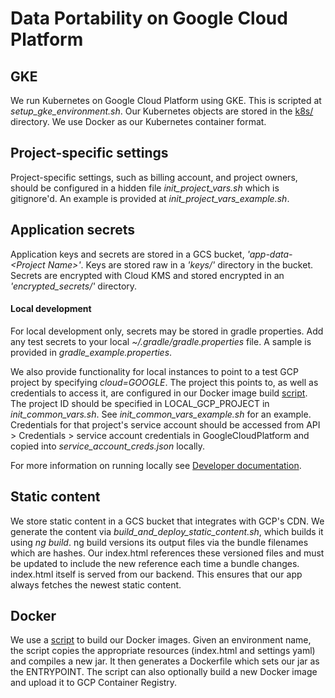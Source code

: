 # Data Portability on Google Cloud Platform

## GKE
We run Kubernetes on Google Cloud Platform using GKE. This is scripted
at _setup_gke_environment.sh_. Our Kubernetes objects are stored in the
[k8s/](../../config/k8s/README.md) directory. We use Docker as our Kubernetes
container format.

## Project-specific settings
Project-specific settings, such as billing account, and project owners,
should be configured in a hidden file _init_project_vars.sh_ which is
gitignore'd. An example is provided at _init_project_vars_example.sh_.

## Application secrets
Application keys and secrets are stored in a GCS bucket,
_'app-data-\<Project Name\>'_.
Keys are stored raw in a _'keys/'_ directory in the bucket. Secrets are
encrypted with Cloud KMS and stored encrypted in an
_'encrypted_secrets/'_ directory.

#### Local development
For local development only, secrets may be stored in gradle properties.
Add any test secrets to your local _~/.gradle/gradle.properties_ file. A
sample is provided in _gradle_example.properties_.

We also provide functionality for local instances to point to a test GCP
project by specifying _cloud=GOOGLE_. The project this points to, as
well as credentials to access it, are configured in our Docker image
build [script](build_docker_image.sh). The project ID should be specified
in LOCAL_GCP_PROJECT in _init_common_vars.sh_. See 
_init_common_vars_example.sh_ for an example. Credentials
for that project's service account should be accessed from API >
Credentials > service account credentials in GoogleCloudPlatform and
copied into _service_account_creds.json_ locally.

For more information on running locally see
[Developer documentation](../../Documentation/Developer.md).

## Static content
We store static content in a GCS bucket that integrates with GCP's
CDN. We generate the content via _build_and_deploy_static_content.sh_,
which builds it using _ng build_. ng build versions its output files via
the bundle filenames which are hashes. Our index.html references these
versioned files and must be updated to include the new reference each
time a bundle changes. index.html itself is served from our backend.
This ensures that our app always fetches the newest static content.

## Docker
We use a [script](build_docker_image.sh) to build our Docker
images. Given an environment name, the script copies the appropriate
resources (index.html and settings yaml) and compiles a new jar. It then
generates a Dockerfile which sets our jar as the ENTRYPOINT. The script
can also optionally build a new Docker image and upload it to GCP Container
Registry.
